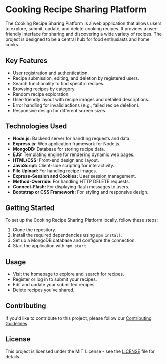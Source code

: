 # Cooking Recipe Sharing Platform

The Cooking Recipe Sharing Platform is a web application that allows users to explore, submit, update, and delete cooking recipes. It provides a user-friendly interface for sharing and discovering a wide variety of recipes. The project is designed to be a central hub for food enthusiasts and home cooks.

## Key Features

- User registration and authentication.
- Recipe submission, editing, and deletion by registered users.
- Search functionality to find specific recipes.
- Browsing recipes by category.
- Random recipe exploration.
- User-friendly layout with recipe images and detailed descriptions.
- Error handling for invalid actions (e.g., failed recipe deletion).
- Responsive design for different screen sizes.

## Technologies Used

- **Node.js:** Backend server for handling requests and data.
- **Express.js:** Web application framework for Node.js.
- **MongoDB:** Database for storing recipe data.
- **EJS:** Templating engine for rendering dynamic web pages.
- **HTML/CSS:** Front-end design and layout.
- **JavaScript:** Client-side scripting for interactivity.
- **File Upload:** For handling recipe images.
- **Express-Session and Cookies:** User session management.
- **Method-Override:** For handling HTTP DELETE requests.
- **Connect-Flash:** For displaying flash messages to users.
- **Bootstrap or CSS Framework:** For styling and responsive design.

## Getting Started

To set up the Cooking Recipe Sharing Platform locally, follow these steps:

1. Clone the repository.
2. Install the required dependencies using `npm install`.
3. Set up a MongoDB database and configure the connection.
4. Start the application with `npm start`.

## Usage

- Visit the homepage to explore and search for recipes.
- Register or log in to submit your recipes.
- Edit and update your submitted recipes.
- Delete recipes you've shared.

## Contributing

If you'd like to contribute to this project, please follow our [Contributing Guidelines](CONTRIBUTING.md).

## License

This project is licensed under the MIT License - see the [LICENSE](LICENSE) file for details.

